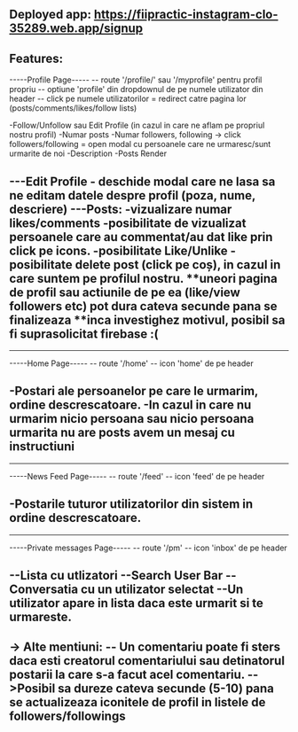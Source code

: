 Deployed app: https://fiipractic-instagram-clo-35289.web.app/signup
----------------------------------
Features:
----------------------------------
-----Profile Page----- 
        -- route '/profile/<userid>' sau '/myprofile' pentru profil propriu
        -- optiune 'profile' din dropdownul de pe numele utilizator din header
        -- click pe numele utilizatorilor = redirect catre pagina lor (posts/comments/likes/follow lists)

-Follow/Unfollow sau Edit Profile (in cazul in care ne aflam pe propriul nostru profil)
-Numar posts
-Numar followers, following -> click followers/following = open modal cu persoanele care ne urmaresc/sunt urmarite de noi
-Description
-Posts Render

---Edit Profile 
    - deschide modal care ne lasa sa ne editam datele despre profil (poza, nume, descriere)
---Posts: 
    -vizualizare numar likes/comments 
    -posibilitate de vizualizat persoanele care au commentat/au dat like prin click pe icons.
    -posibilitate Like/Unlike
    -posibilitate delete post (click pe coș), in cazul in care suntem pe profilul nostru.
**uneori pagina de profil sau actiunile de pe ea (like/view followers etc) pot dura cateva secunde pana se finalizeaza 
**inca investighez motivul, posibil sa fi suprasolicitat firebase :(
----------------------------------
----------------------------------
-----Home Page-----
        -- route '/home'
        -- icon 'home' de pe header

-Postari ale persoanelor pe care le urmarim, ordine descrescatoare.
-In cazul in care nu urmarim nicio persoana sau nicio persoana urmarita nu are posts avem un mesaj cu instructiuni
----------------------------------
----------------------------------
-----News Feed Page-----
        -- route '/feed'
        -- icon 'feed' de pe header

-Postarile tuturor utilizatorilor din sistem in ordine descrescatoare.
----------------------------------
----------------------------------
-----Private messages Page-----
        -- route '/pm'
        -- icon 'inbox' de pe header

--Lista cu utlizatori
--Search User Bar
--Conversatia cu un utilizator selectat
--Un utilizator apare in lista daca este urmarit si te urmareste.
----------------------------------
-> Alte mentiuni:
-- Un comentariu poate fi sters daca esti creatorul comentariului sau detinatorul postarii la care s-a facut acel comentariu.
-->Posibil sa dureze cateva secunde (5-10) pana se actualizeaza iconitele de profil in listele de followers/followings
----------------------------------
